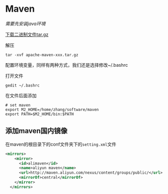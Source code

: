 # Maven

*需要先安装java环境*

[下载二进制文件tar.gz](http://maven.apache.org/download.cgi)

解压

```shell
tar -xvf apache-maven-xxx.tar.gz
```

配置环境变量，同样有两种方式，我们还是选择修改~/.bashrc

打开文件

```shell
gedit ~/.bashrc
```

在文件后面添加

```shell
# set maven
export M2_HOME=/home/zhang/software/maven
export PATH=$M2_HOME/bin:$PATH
```

## 添加maven国内镜像

在maven的根目录下的conf文件夹下的`setting.xml`文件

```xml
<mirrors>
    <mirror>
      <id>alimaven</id>
      <name>aliyun maven</name>
      <url>http://maven.aliyun.com/nexus/content/groups/public/</url>
      <mirrorOf>central</mirrorOf>        
    </mirror>
  </mirrors>
```